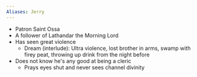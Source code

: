 ```yaml
---
Aliases: Jerry
---
```


- Patron Saint Ossa
- A follower of Lathandar the Morning Lord
- Has seen great violence
	- Dream (interlude): Ultra violence, lost brother in arms, swamp with firey peat, throwing up drink from the night before
- Does not know he's any good at being a cleric
	- Prays eyes shut and never sees channel divinity 